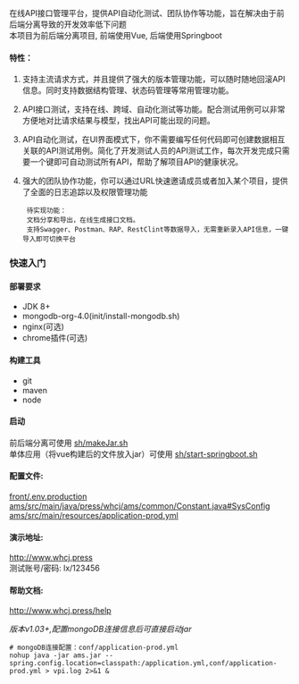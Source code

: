 在线API接口管理平台，提供API自动化测试、团队协作等功能，旨在解决由于前后端分离导致的开发效率低下问题  
本项目为前后端分离项目, 前端使用Vue, 后端使用Springboot
#### 特性：
1. 支持主流请求方式，并且提供了强大的版本管理功能，可以随时随地回滚API信息。同时支持数据结构管理、状态码管理等常用管理功能。

2. API接口测试，支持在线、跨域、自动化测试等功能。配合测试用例可以非常方便地对比请求结果与模型，找出API可能出现的问题。

3. API自动化测试，在UI界面模式下，你不需要编写任何代码即可创建数据相互关联的API测试用例。简化了开发测试人员的API测试工作，每次开发完成只需要一个键即可自动测试所有API，帮助了解项目API的健康状况。

4. 强大的团队协作功能，你可以通过URL快速邀请成员或者加入某个项目，提供了全面的日志追踪以及权限管理功能
   
        待实现功能：
        文档分享和导出，在线生成接口文档。
        支持Swagger、Postman、RAP、RestClint等数据导入，无需重新录入API信息，一键导入即可切换平台


### 快速入门
#### 部署要求
- JDK 8+
- mongodb-org-4.0(init/install-mongodb.sh)
- nginx(可选)
- chrome插件(可选)
#### 构建工具
- git
- maven
- node

#### 启动   
前后端分离可使用 <a href="sh/makeJar.sh">sh/makeJar.sh</a>  
单体应用（将vue构建后的文件放入jar）可使用 <a href="sh/start-springboot.sh">sh/start-springboot.sh</a>

#### 配置文件:
<a href="front/.env.production">front/.env.production</a>  
<a href="ams/src/main/java/press/whcj/ams/common/Constant.java">ams/src/main/java/press/whcj/ams/common/Constant.java#SysConfig</a>  
<a href="ams/src/main/resources/application-prod.yml">ams/src/main/resources/application-prod.yml</a>  

#### 演示地址:
http://www.whcj.press  
测试账号/密码: lx/123456
#### 帮助文档:  
http://www.whcj.press/help  

*版本v1.03+,配置mongoDB连接信息后可直接启动jar*
```
# mongoDB连接配置：conf/application-prod.yml
nohup java -jar ams.jar --spring.config.location=classpath:/application.yml,conf/application-prod.yml > vpi.log 2>&1 &
```
